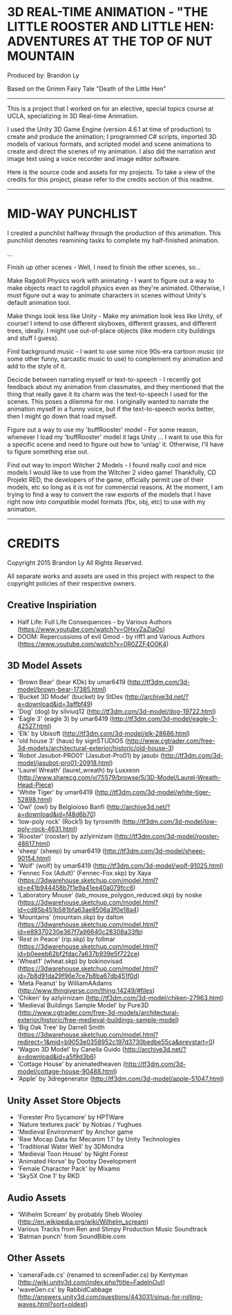 # 3D REAL-TIME ANIMATION - "THE LITTLE ROOSTER AND LITTLE HEN: ADVENTURES AT THE TOP OF NUT MOUNTAIN

Produced by: Brandon Ly

Based on the Grimm Fairy Tale "Death of the Little Hen"

---

This is a project that I worked on for an elective, special topics
course at UCLA, specializing in 3D Real-time Animation.

I used the Unity 3D Game Engine (version 4.6.1 at time of production) to create
and produce the animation; I programmed C# scripts, imported 3D models of various
formats, and scripted model and scene animations to create and direct the scenes
of my animation. I also did the narration and image text using a voice recorder
and image editor software.

Here is the source code and assets for my projects. To take a view of the
credits for this project, please refer to the credits section of this readme.

---


# MID-WAY PUNCHLIST

I created a punchlist halfway through the production of this animation. This punchlist denotes reamining tasks to complete my half-finished animation.

...

Finish up other scenes - Well, I need to finish the other scenes, so...

Make Ragdoll Physics work with animating - I want to figure out a way to make objects
    react to ragdoll physics even as they're animated. Otherwise, I must figure out a
    way to animate characters in scenes without Unity's default animation tool.
 
Make things look less like Unity - Make my animation look less like Unity, of course!
    I intend to use different skyboxes, different grasses, and different trees, ideally.
    I might use out-of-place objects (like modern city buildings and stuff I guess).

Find background music - I want to use some nice 90s-era cartoon music (or some other
    funny, sarcastic music to use) to complement my animation and add to the 
    style of it.

Decicde between narrating myself or text-to-speech - I recently got feedback about my
    animation from classmates, and they mentioned that the thing that really gave it its
    charm was the text-to-speech I used for the scenes. This poses a dilemma for me. I
    originally wanted to narrate the animation myself in a funny voice, but if the
    text-to-speech works better, then I might go down that road myself.

Figure out a way to use my 'buffRooster' model - For some reason, whenever I load
    my 'buffRooster' model it lags Unity ... I want to use this for a specific
    scene and need to figure out how to 'unlag' it. Otherwise, I'll have to figure something
    else out.

Find out way to import Witcher 2 Models - I found really cool and nice models I would
    like to use from the Witcher 2 video game! Thankfully, CD Projekt RED, the developers
    of the game, officially permit use of their models, etc so long as it is not for
    commercial reasons. At the moment, I am trying to find a way to convert the raw
    exports of the models that I have right now into compatible model formats (fbx, obj, etc)
    to use with my animation.

---

# CREDITS

Copyright 2015 Brandon Ly All Rights Reserved.

All separate works and assets are used in this project with respect to the copyright policies of their respective owners.

## Creative Inspiriation
- Half Life: Full Life Consequences - by Various Authors (https://www.youtube.com/watch?v=OHxyZaZlaOs)
- DOOM: Repercussions of evil Gmod - by riff1 and Various Authors (https://www.youtube.com/watch?v=0R0ZZF4O0K4)

## 3D Model Assets
- 'Brown Bear' (bear KDk) by umar6419 (http://tf3dm.com/3d-model/brown-bear-17385.html)
- 'Bucket 3D Model' (bucket) by StDes (http://archive3d.net/?a=download&id=3affbf49)
- 'Dog' (dog) by silviuq12 (http://tf3dm.com/3d-model/dog-19722.html)
- 'Eagle 3' (eagle 3) by umar6419 (http://tf3dm.com/3d-model/eagle-3-42527.html)
- 'Elk' by Ubisoft (http://tf3dm.com/3d-model/elk-28686.html)
- 'old house 3' (haus) by signSTUDIOS (http://www.cgtrader.com/free-3d-models/architectural-exterior/historic/old-house-3)
- 'Robot Jasubot-PRO01' (Jasubot-Pro01) by jasubi (http://tf3dm.com/3d-model/jasubot-pro01-20918.html)
- 'Laurel Wreath' (laurel_wreath) by Luxxeon (http://www.sharecg.com/v/75579/browse/5/3D-Model/Laurel-Wreath-Head-Piece)
- 'White Tiger' by umar6419 (http://tf3dm.com/3d-model/white-tiger-52898.html)
- 'Owl' (owl) by Belgioioso Banfi (http://archive3d.net/?a=download&id=f48d6b70)
- 'low-poly rock' (Rock1) by tyrosmith (http://tf3dm.com/3d-model/low-poly-rock-4631.html)
- 'Rooster' (rooster) by azlyirnizam (http://tf3dm.com/3d-model/rooster-48617.html)
- 'sheep' (sheep) by umar6419 (http://tf3dm.com/3d-model/sheep-90154.html)
- 'Wolf' (wolf) by umar6419 (http://tf3dm.com/3d-model/wolf-91025.html)
- 'Fennec Fox (Adult)' (Fennec-Fox.skp) by Xaya (https://3dwarehouse.sketchup.com/model.html?id=e41b944458b7f1e9a41ee40a079fcc6)
- 'Laboratory Mouse' (lab_mouse_polygon_reduced.skp) by noske (https://3dwarehouse.sketchup.com/model.html?id=cd85b451b581bfa63ae8506a3f0e18a4)
- 'Mountains' (mountain.skp) by dalton (https://3dwarehouse.sketchup.com/model.html?id=e89370230e367f7a96640c28308a33fb)
- 'Rest in Peace' (rip.skp) by follmar (https://3dwarehouse.sketchup.com/model.html?id=b0eeeb62bf2fdac7a637b939e5f722ce)
- 'Wheat1' (wheat.skp) by bokinovisad (https://3dwarehouse.sketchup.com/model.html?id=7b8d91da29f96e7ce7b8ba67db451f0d)
- 'Meta Peanut' by WilliamAAdams (http://www.thingiverse.com/thing:14249/#files)
- 'Chiken' by azlyirnizam (http://tf3dm.com/3d-model/chiken-27963.html)
- 'Medieval Buildings Sample Model' by Pure3D (http://www.cgtrader.com/free-3d-models/architectural-exterior/historic/free-medieval-buildings-sample-model)
- 'Big Oak Tree' by Darrell Smith (https://3dwarehouse.sketchup.com/model.html?redirect=1&mid=b9053e0358952c197d3730bedbe55ca&prevstart=0)
- 'Wagon 3D Model' by Canella Guido (http://archive3d.net/?a=download&id=a5f9d3b6)
- 'Cottage House' by animatedheaven (http://tf3dm.com/3d-model/cottage-house-90488.html)
- 'Apple' by 3dregenerator (http://tf3dm.com/3d-model/apple-51047.html)

## Unity Asset Store Objects
- 'Forester Pro Sycamore' by HPTWare
- 'Nature textures pack' by Nobias / Yughues
- 'Medieval Environment' by Anchor game
- 'Raw Mocap Data for Mecanim 1.1' by Unity Technologies
- 'Traditional Water Well' by 3DMondra
- 'Medieval Toon House' by Night Forest
- 'Animated Horse' by Dootsy Development
- 'Female Character Pack' by Mixamo
- 'Sky5X One 1' by RKD

## Audio Assets
- 'Wilhelm Scream' by probably Sheb Wooley (http://en.wikipedia.org/wiki/Wilhelm_scream)
- Various Tracks from Ren and Stimpy Production Music Soundtrack
- 'Batman punch' from SoundBible.com

## Other Assets
- 'cameraFade.cs' (renamed to screenFader.cs) by Kentyman (http://wiki.unity3d.com/index.php?title=FadeInOut)
- 'waveGen.cs' by RabbidCabbage (http://answers.unity3d.com/questions/443031/sinus-for-rolling-waves.html?sort=oldest)
